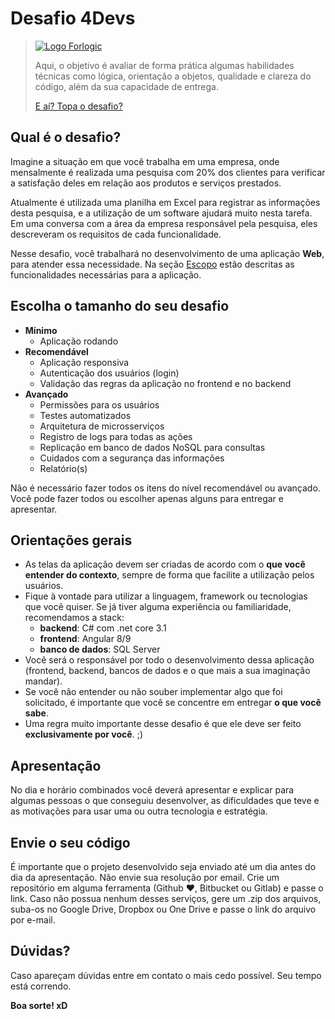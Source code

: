 # Desafio 4Devs

> [![Logo Forlogic](http://www.forlogic.net/wp-content/uploads/2017/03/cropped-logo_GrupoForLogic.png)](http://gente.forlogic.net)
> 
> Aqui, o objetivo é avaliar de forma prática algumas habilidades técnicas como lógica, orientação a objetos, qualidade e clareza do código, além da sua capacidade de entrega.
> 
> [E aí? Topa o desafio?](http://gente.forlogic.net)
>

## Qual é o desafio?
Imagine a situação em que você trabalha em uma empresa, onde mensalmente é realizada uma pesquisa com 20% dos clientes para verificar a satisfação deles em relação aos produtos e serviços prestados.

Atualmente é utilizada uma planilha em Excel para registrar as informações desta pesquisa, e a utilização de um software ajudará muito nesta tarefa. Em uma conversa com a área da empresa responsável pela pesquisa, eles descreveram os requisitos de cada funcionalidade.

Nesse desafio, você trabalhará no desenvolvimento de uma aplicação **Web**, para atender essa necessidade. Na seção [Escopo](https://github.com/ForLogic/desafio-4-devs/tree/master/Escopo) estão descritas as funcionalidades necessárias para a aplicação.

## Escolha o tamanho do seu desafio
- **Mínimo**
  - Aplicação rodando
- **Recomendável**
  - Aplicação responsiva
  - Autenticação dos usuários (login)
  - Validação das regras da aplicação no frontend e no backend
- **Avançado**
  - Permissões para os usuários
  - Testes automatizados
  - Arquitetura de microsserviços
  - Registro de logs para todas as ações
  - Replicação em banco de dados NoSQL para consultas
  - Cuidados com a segurança das informações
  - Relatório(s)
  
Não é necessário fazer todos os itens do nível recomendável ou avançado. Você pode fazer todos ou escolher apenas alguns para entregar e apresentar.

## Orientações gerais
- As telas da aplicação devem ser criadas de acordo com o **que você entender do contexto**, sempre de forma que facilite a utilização pelos usuários.
- Fique à vontade para utilizar a linguagem, framework ou tecnologias que você quiser. Se já tiver alguma experiência ou familiaridade, recomendamos a stack:
  - **backend**: C# com .net core 3.1
  - **frontend**: Angular 8/9
  - **banco de dados**: SQL Server
- Você será o responsável por todo o desenvolvimento dessa aplicação (frontend, backend, bancos de dados e o que mais a sua imaginação mandar).
- Se você não entender ou não souber implementar algo que foi solicitado, é importante que você se concentre em entregar **o que você sabe**.
- Uma regra muito importante desse desafio é que ele deve ser feito **exclusivamente por você**. ;)

## Apresentação
No dia e horário combinados você deverá apresentar e explicar para algumas pessoas o que conseguiu desenvolver, as dificuldades que teve e as motivações para usar uma ou outra tecnologia e estratégia.

## Envie o seu código
É importante que o projeto desenvolvido seja enviado até um dia antes do dia da apresentação. Não envie sua resolução por email. Crie um repositório em alguma ferramenta (Github :heart:, Bitbucket ou Gitlab) e passe o link. Caso não possua nenhum desses serviços, gere um .zip dos arquivos, suba-os no Google Drive, Dropbox ou One Drive e passe o link do arquivo por e-mail.

## Dúvidas?
Caso apareçam dúvidas entre em contato o mais cedo possível. Seu tempo está correndo.

**Boa sorte! xD**
